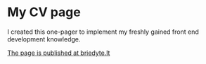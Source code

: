 # My CV page

I created this one-pager to implement my freshly gained front end development knowledge.

[The page is published at briedyte.lt](https://www.briedyte.lt/ "briedyte.lt")